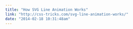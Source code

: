 ```yaml
---
title: "How SVG Line Animation Works"
link: "http://css-tricks.com/svg-line-animation-works/"
date: "2014-02-18 10:31:48am"
---
```

